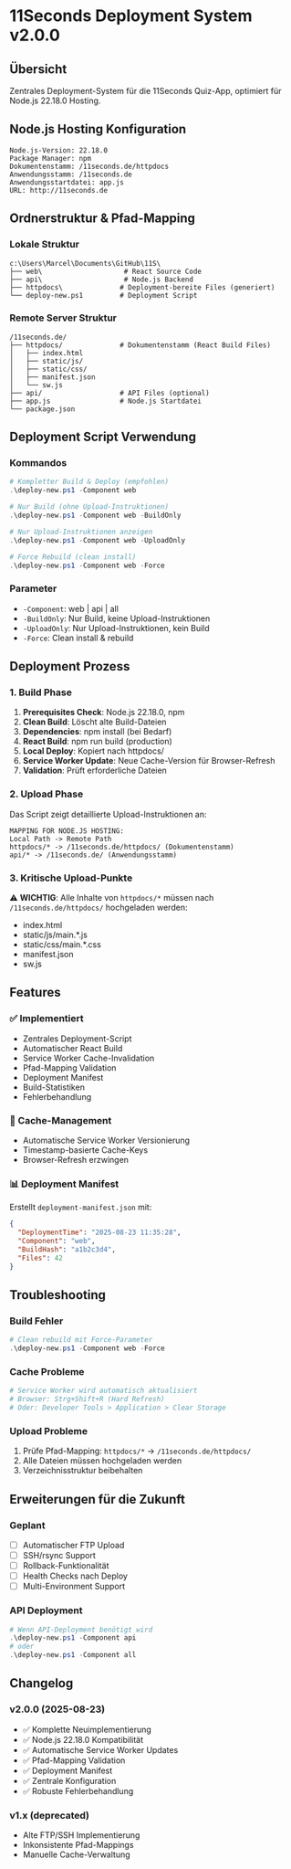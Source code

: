# 11Seconds Deployment System v2.0.0

## Übersicht

Zentrales Deployment-System für die 11Seconds Quiz-App, optimiert für Node.js 22.18.0 Hosting.

## Node.js Hosting Konfiguration

```
Node.js-Version: 22.18.0
Package Manager: npm
Dokumentenstamm: /11seconds.de/httpdocs
Anwendungsstamm: /11seconds.de
Anwendungsstartdatei: app.js
URL: http://11seconds.de
```

## Ordnerstruktur & Pfad-Mapping

### Lokale Struktur

```
c:\Users\Marcel\Documents\GitHub\11S\
├── web\                    # React Source Code
├── api\                    # Node.js Backend
├── httpdocs\              # Deployment-bereite Files (generiert)
└── deploy-new.ps1         # Deployment Script
```

### Remote Server Struktur

```
/11seconds.de/
├── httpdocs/              # Dokumentenstamm (React Build Files)
│   ├── index.html
│   ├── static/js/
│   ├── static/css/
│   ├── manifest.json
│   └── sw.js
├── api/                   # API Files (optional)
├── app.js                 # Node.js Startdatei
└── package.json
```

## Deployment Script Verwendung

### Kommandos

```powershell
# Kompletter Build & Deploy (empfohlen)
.\deploy-new.ps1 -Component web

# Nur Build (ohne Upload-Instruktionen)
.\deploy-new.ps1 -Component web -BuildOnly

# Nur Upload-Instruktionen anzeigen
.\deploy-new.ps1 -Component web -UploadOnly

# Force Rebuild (clean install)
.\deploy-new.ps1 -Component web -Force
```

### Parameter

- `-Component`: web | api | all
- `-BuildOnly`: Nur Build, keine Upload-Instruktionen
- `-UploadOnly`: Nur Upload-Instruktionen, kein Build
- `-Force`: Clean install & rebuild

## Deployment Prozess

### 1. Build Phase

1. **Prerequisites Check**: Node.js 22.18.0, npm
2. **Clean Build**: Löscht alte Build-Dateien
3. **Dependencies**: npm install (bei Bedarf)
4. **React Build**: npm run build (production)
5. **Local Deploy**: Kopiert nach httpdocs/
6. **Service Worker Update**: Neue Cache-Version für Browser-Refresh
7. **Validation**: Prüft erforderliche Dateien

### 2. Upload Phase

Das Script zeigt detaillierte Upload-Instruktionen an:

```
MAPPING FOR NODE.JS HOSTING:
Local Path -> Remote Path
httpdocs/* -> /11seconds.de/httpdocs/ (Dokumentenstamm)
api/* -> /11seconds.de/ (Anwendungsstamm)
```

### 3. Kritische Upload-Punkte

⚠️ **WICHTIG**: Alle Inhalte von `httpdocs/*` müssen nach `/11seconds.de/httpdocs/` hochgeladen werden:

- index.html
- static/js/main.\*.js
- static/css/main.\*.css
- manifest.json
- sw.js

## Features

### ✅ Implementiert

- Zentrales Deployment-Script
- Automatischer React Build
- Service Worker Cache-Invalidation
- Pfad-Mapping Validation
- Deployment Manifest
- Build-Statistiken
- Fehlerbehandlung

### 🔄 Cache-Management

- Automatische Service Worker Versionierung
- Timestamp-basierte Cache-Keys
- Browser-Refresh erzwingen

### 📊 Deployment Manifest

Erstellt `deployment-manifest.json` mit:

```json
{
  "DeploymentTime": "2025-08-23 11:35:28",
  "Component": "web",
  "BuildHash": "a1b2c3d4",
  "Files": 42
}
```

## Troubleshooting

### Build Fehler

```powershell
# Clean rebuild mit Force-Parameter
.\deploy-new.ps1 -Component web -Force
```

### Cache Probleme

```powershell
# Service Worker wird automatisch aktualisiert
# Browser: Strg+Shift+R (Hard Refresh)
# Oder: Developer Tools > Application > Clear Storage
```

### Upload Probleme

1. Prüfe Pfad-Mapping: `httpdocs/*` → `/11seconds.de/httpdocs/`
2. Alle Dateien müssen hochgeladen werden
3. Verzeichnisstruktur beibehalten

## Erweiterungen für die Zukunft

### Geplant

- [ ] Automatischer FTP Upload
- [ ] SSH/rsync Support
- [ ] Rollback-Funktionalität
- [ ] Health Checks nach Deploy
- [ ] Multi-Environment Support

### API Deployment

```powershell
# Wenn API-Deployment benötigt wird
.\deploy-new.ps1 -Component api
# oder
.\deploy-new.ps1 -Component all
```

## Changelog

### v2.0.0 (2025-08-23)

- ✅ Komplette Neuimplementierung
- ✅ Node.js 22.18.0 Kompatibilität
- ✅ Automatische Service Worker Updates
- ✅ Pfad-Mapping Validation
- ✅ Deployment Manifest
- ✅ Zentrale Konfiguration
- ✅ Robuste Fehlerbehandlung

### v1.x (deprecated)

- Alte FTP/SSH Implementierung
- Inkonsistente Pfad-Mappings
- Manuelle Cache-Verwaltung
